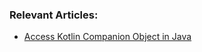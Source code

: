 ### Relevant Articles:

- [Access Kotlin Companion Object in Java](https://www.baeldung.com/kotlin/companion-objects-in-java)

